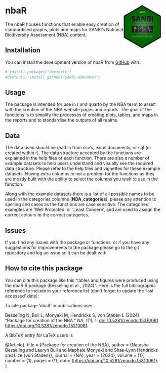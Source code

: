 
# nbaR <a href="https://sanbi-nba.github.io/nbaR/"><img src="man/figures/logo.png" align="right" height="139" alt="nbaR website" /></a>

<!-- badges: start -->
<!-- badges: end -->

The nbaR houses functions that enable easy creation of standardised
graphs, plots and maps for SANBI’s National Biodiversity Assessment
(NBA) content.

## Installation

You can install the development version of nbaR from
[GitHub](https://github.com/) with:

``` r
# install.packages("devtools")
#devtools::install_github("SANBI-NBA/nbaR")
```

## Usage

The package is intended for use in r and quarto by the NBA team to
assist with the creation of the NBA website pages and reports. The goal
of the functions is to simplify the processes of creating plots, tables,
and maps in the reports and to standardise the outputs of all realms.

## Data

The data used should be read in from csv’s, excel documents, or sql (or
created within r). The data structure accepted by the functions are
explained in the help files of each function. There are also a number of
example datasets to help users understand and visually see the required
data structure. Please refer to the help files and vignettes for these
example datasets. Having extra columns in not a problem for the
functions as they are mostly bulit with the ability to select the
columns you wish to use in the function.

Along with the example datasets there is a list of all possible names to
be used in the categories columns (**NBA_categories**), please pay
attention to spelling and cases as the functions are case sensitive. The
categories examples are ‘Well Protected’ or ‘Least Concern’, and are
used to assign the correct colours to the correct categories.

## Issues

If you find any issues with the package or functions, or if you have any
suggestions for improvements to the package please go to the git
repository and log an issue so it can be dealt with.

## How to cite this package

You can cite this package like this “tables and figures were produced
using the nbaR R package (Besseling et al., 2024)”. Here is the full
bibliographic reference to include in your reference list (don’t forget
to update the ‘last accessed’ date):

To cite package ‘nbaR’ in publications use:

Besseling N, Bull L, Monyeki M, Hendricks S, von Staden L (2024).
“Package for creation of the NBA.” *NA*, *1*(1), 1.
<doi:10.5281/zenodo.15310061> <https://doi.org/10.5281/zenodo.15310061>.

A BibTeX entry for LaTeX users is

@Article{, title = {Package for creation of the NBA}, author = {Natasha
Besseling and Lauryn Bull and Maphale Monyeki and Shae-Lynn Hendricks
and Lize {von Staden}}, journal = {NA}, year = {2024}, volume = {1},
number = {1}, pages = {1}, doi =
{<https://doi.org/10.5281/zenodo.15310061>}, }
